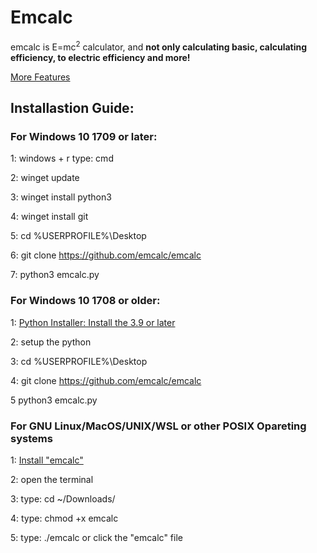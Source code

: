 <h1>Emcalc</h1>

emcalc is E=mc<sup>2</sup> calculator, and <strong>not only calculating basic, calculating efficiency, to electric efficiency and more!</strong>

<a href="emcalc.github.io/emcalc" target="_blank">More Features</a>

<h2>Installastion Guide:</h2>

<h3>For Windows 10 1709 or later:</h3>

1: windows + r type: cmd

2: winget update

3: winget install python3

4: winget install git

5: cd %USERPROFILE%\Desktop

6: git clone https://github.com/emcalc/emcalc

7: python3 emcalc.py

<h3>For Windows 10 1708 or older:</h3>

1: <a href="https://www.python.org/downloads/" target="_blank">Python Installer: Install the 3.9 or later</a>

2: setup the python

3: cd %USERPROFILE%\Desktop

4: git clone https://github.com/emcalc/emcalc

5 python3 emcalc.py

<h3>For GNU Linux/MacOS/UNIX/WSL or other POSIX Opareting systems</h3>

1: <a href="https://github.com/emcalc/emcalc/releases" target="_blank">Install "emcalc"</a>

2: open the terminal

3: type: cd ~/Downloads/

4: type: chmod +x emcalc

5: type: ./emcalc or click the "emcalc" file
